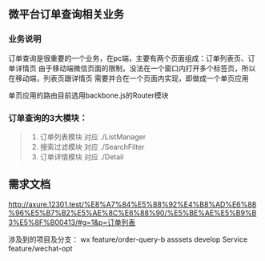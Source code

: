## 微平台订单查询相关业务

### 业务说明
订单查询是很重要的一个业务，在pc端，主要有两个页面组成：订单列表页、订单详情页 
由于移动端微信页面的限制，没法在一个窗口内打开多个标签页，所以在移动端，列表页跟详情页 
需要并合在一个页面内实现，即做成一个单页应用 
 
 
单页应用的路由目前选用backbone.js的Router模块 

### 订单查询的3大模块：
> 1. 订单列表模块 对应 ./ListManager
> 2. 搜索过滤模块 对应 ./SearchFilter
> 3. 订单详情模块 对应 ./Detail



## 需求文档
http://axure.12301.test/%E8%A7%84%E5%88%92%E4%B8%AD%E6%88%96%E5%B7%B2%E5%AE%8C%E6%88%90/%E5%BE%AE%E5%B9%B3%E5%8F%B00413/#g=1&p=订单列表


涉及到的项目及分支：
wx       feature/order-query-b
asssets  develop
Service  feature/wechat-opt